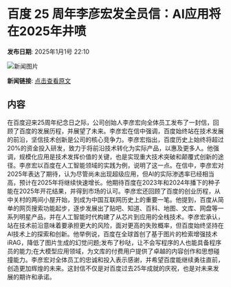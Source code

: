 # 百度 25 周年李彦宏发全员信：AI应用将在2025年井喷

**发布日期**: 2025年1月1号 22:10

![新闻图片](https://pic.chinaz.com/picmap/201912192146028004_2.jpg)

**新闻链接**: [点击查看原文](https://www.aibase.com/zh/news/14400)

## 内容

在百度迎来25周年纪念日之际，公司创始人李彦宏向全体员工发布了一封信，回顾了百度的发展历程，并展望了未来。李彦宏在信中强调，百度始终站在技术发展的前沿，坚信技术创新是公司的核心竞争力。李彦宏指出，百度历史上始终将超过20%的资金投入研发，致力于将前沿技术转化为实际产品，以惠及更多人。他强调，规模化应用是技术发挥价值的关键，也是实现重大技术突破和颠覆式创新的途径。李彦宏以百度在人工智能领域的实践为例，说明了这一点。在信中，李彦宏对2025年表达了期待，认为尽管尚未出现超级应用，但AI的实际渗透率已经相当高，预计在2025年将继续快速增长。他期待百度在2023年和2024年播下的种子能在2025年开花结果，并得到市场的认可。李彦宏还回顾了百度的创业历程，从中关村的两间小屋开始，到成为中国互联网历史上的重要一笔。他提到，百度从简单的网页搜索功能起步，逐步发展出了贴吧、知道、百科、地图、文库、网盘等一系列明星产品，并在人工智能时代构建了从芯片到应用的全栈技术。李彦宏承认，站在技术前沿意味着要承担更大的风险，面对更高的失败概率，但百度始终坚持在AI技术上的探索和创新。他举例说，百度在全球首创了基于图片的检索增强技术iRAG，降低了图片生成的幻觉问题;发布了秒哒，让不会写程序的人也能具备程序员的能力;在大模型应用领域，为文库的付费用户提供了卓越的内容创作和思想碰撞能力。李彦宏对全体员工的忠诚和投入表示感谢，并希望百度能继续勇往直前，创造更加辉煌的未来。这封信不仅是对百度过去25年成就的庆祝，也是对未来发展的期许和承诺。
